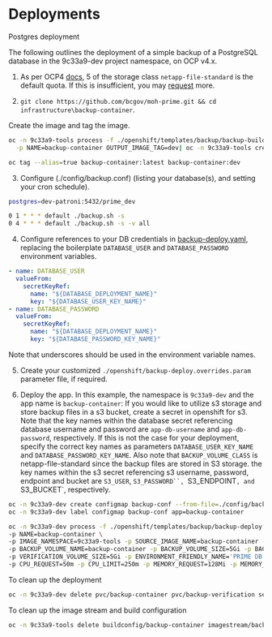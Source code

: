 # Deployments

<summary>Postgres deployment</summary>

The following outlines the deployment of a simple backup of a PostgreSQL database in the 9c33a9-dev project namespace, on OCP v4.x.

1. As per OCP4 [docs](https://developer.gov.bc.ca/OCP4-Backup-and-Restore), 5 of the storage class `netapp-file-standard` is the default quota. If this is insufficient, you may [request](https://github.com/BCDevOps/devops-requests/issues/new/choose) more.

2. `git clone https://github.com/bcgov/moh-prime.git && cd infrastructure\backup-container`.

Create the image and tag the image.

```bash
oc -n 9c33a9-tools process -f ./openshift/templates/backup/backup-build.yaml \
  -p NAME=backup-container OUTPUT_IMAGE_TAG=dev| oc -n 9c33a9-tools create -f -

oc tag --alias=true backup-container:latest backup-container:dev
```

3. Configure (./config/backup.conf) (listing your database(s), and setting your cron schedule).

```bash
postgres=dev-patroni:5432/prime_dev

0 1 * * * default ./backup.sh -s
0 4 * * * default ./backup.sh -s -v all
```

4. Configure references to your DB credentials in [backup-deploy.yaml](./openshift/templates/backup/backup-deploy.yaml), replacing the boilerplate `DATABASE_USER` and `DATABASE_PASSWORD` environment variables.

```yaml
- name: DATABASE_USER
  valueFrom:
    secretKeyRef:
      name: "${DATABASE_DEPLOYMENT_NAME}"
      key: "${DATABASE_USER_KEY_NAME}"
- name: DATABASE_PASSWORD
  valueFrom:
    secretKeyRef:
      name: "${DATABASE_DEPLOYMENT_NAME}"
      key: "${DATABASE_PASSWORD_KEY_NAME}"
```

Note that underscores should be used in the environment variable names.

5. Create your customized `./openshift/backup-deploy.overrides.param` parameter file, if required.

6. Deploy the app. In this example, the namespace is `9c33a9-dev` and the app name is `backup-container`:
If you would like to utilize s3 storage and store backup files in a s3 bucket, create a secret in openshift for s3. 
Note that the key names within the database secret referencing database username and password are `app-db-username` and `app-db-password`, respectively. If this is not the case for your deployment, specify the correct key names as parameters `DATABASE_USER_KEY_NAME` and `DATABASE_PASSWORD_KEY_NAME`. Also note that `BACKUP_VOLUME_CLASS` is netapp-file-standard since the backup files are stored in S3 storage.
 the key names within the s3 secret referencing s3 username, password, endpoint and bucket are `S3_USER`, `S3_PASSWORD``, `S3_ENDPOINT`, and `S3_BUCKET`, respectively.


```bash
oc -n 9c33a9-dev create configmap backup-conf --from-file=./config/backup.conf
oc -n 9c33a9-dev label configmap backup-conf app=backup-container

oc -n 9c33a9-dev process -f ./openshift/templates/backup/backup-deploy.yaml \
-p NAME=backup-container \
-p IMAGE_NAMESPACE=9c33a9-tools -p SOURCE_IMAGE_NAME=backup-container -p TAG_NAME=dev \
-p BACKUP_VOLUME_NAME=backup-container -p BACKUP_VOLUME_SIZE=5Gi -p BACKUP_VOLUME_CLASS=netapp-file-standard \
-p VERIFICATION_VOLUME_SIZE=5Gi -p ENVIRONMENT_FRIENDLY_NAME='PRIME DB Backups' \
-p CPU_REQUEST=50m -p CPU_LIMIT=250m -p MEMORY_REQUEST=128Mi -p MEMORY_LIMIT=256Mi -p DATABASE_DEPLOYMENT_NAME=dev-patroni-secret -p DATABASE_USER_KEY_NAME=app-db-username -p DATABASE_PASSWORD_KEY_NAME=app-db-password -p ENVIRONMENT_NAME=9c33a9-dev | oc -n 9c33a9-dev create -f -

```

To clean up the deployment

```bash
oc -n 9c33a9-dev delete pvc/backup-container pvc/backup-verification secret/backup-container secret/ftp-secret secret/S3-secret dc/backup-container networkpolicy/backup-container configmap/backup-conf
```

To clean up the image stream and build configuration

```bash
oc -n 9c33a9-tools delete buildconfig/backup-container imagestream/backup-container
```
